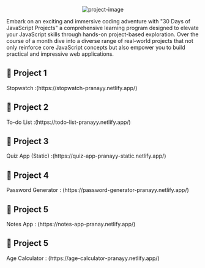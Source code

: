 <p align="center"><img src="https://socialify.git.ci/pranayy018/Javascript_Projects/image?language=1&name=1&owner=1&pattern=Solid&theme=Auto" alt="project-image"></p>

<p id="description">Embark on an exciting and immersive coding adventure with "30 Days of JavaScript Projects" a comprehensive learning program designed to elevate your JavaScript skills through hands-on project-based exploration. Over the course of a month dive into a diverse range of real-world projects that not only reinforce core JavaScript concepts but also empower you to build practical and impressive web applications.</p>


<h2>🚀 Project 1</h2>
Stopwatch :(https://stopwatch-pranayy.netlify.app/)
<br>
<h2>🚀 Project 2</h2>
To-do List :(https://todo-list-pranayy.netlify.app/)
<br>
<h2>🚀 Project 3</h2>
Quiz App (Static) :(https://quiz-app-pranayy-static.netlify.app/)
<br>
<h2>🚀 Project 4</h2>
Password Generator : (https://password-generator-pranayy.netlify.app/)
<br>
<h2>🚀 Project 5</h2>
Notes App : (https://notes-app-pranay.netlify.app/)
<br>
<h2>🚀 Project 5</h2>
Age Calculator : (https://age-calculator-pranayy.netlify.app/)
